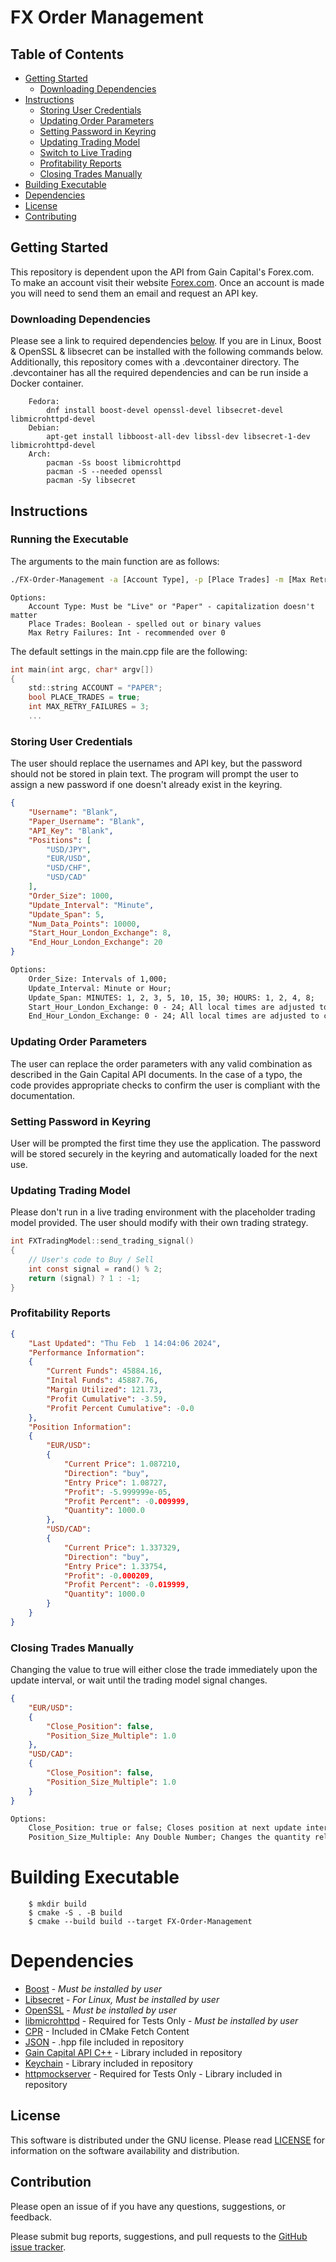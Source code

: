 
# FX Order Management

## Table of Contents

* [Getting Started](#Getting-Started)
    * [Downloading Dependencies](#Downloading-Dependencies)
* [Instructions](#Instructions)
    * [Storing User Credentials](#Storing-User-Credentials)
    * [Updating Order Parameters](#Updating-Order-Parameters)
    * [Setting Password in Keyring](#Setting-Password-in-Keyring)
    * [Updating Trading Model](#Updating-Trading-Model)
    * [Switch to Live Trading](#Switch-to-Live-Trading)
    * [Profitability Reports](#Profitability-Reports)
    * [Closing Trades Manually](#Closing-Trades-Manually)
* [Building Executable](#Building-Executable)
* [Dependencies](#Dependencies)
* [License](#License)
* [Contributing](#Contribution)

## Getting Started

This repository is dependent upon the API from Gain Capital's Forex.com. To make an account visit their website [Forex.com](https://www.forex.com). Once an account is made you will need to send them an email and request an API key.

### Downloading Dependencies

Please see a link to required dependencies [below](#Dependencies). If you are in Linux, Boost & OpenSSL & libsecret can be installed with the following commands below. Additionally, this repository comes with a .devcontainer directory. The .devcontainer has all the required dependencies and can be run inside a Docker container.

```
    Fedora:
        dnf install boost-devel openssl-devel libsecret-devel libmicrohttpd-devel
    Debian:
        apt-get install libboost-all-dev libssl-dev libsecret-1-dev libmicrohttpd-devel
    Arch: 
        pacman -Ss boost libmicrohttpd
        pacman -S --needed openssl
        pacman -Sy libsecret
```

## Instructions

### Running the Executable

The arguments to the main function are as follows:

```bash
./FX-Order-Management -a [Account Type], -p [Place Trades] -m [Max Retry Failures]
```

```text
Options:
    Account Type: Must be "Live" or "Paper" - capitalization doesn't matter
    Place Trades: Boolean - spelled out or binary values
    Max Retry Failures: Int - recommended over 0
```

The default settings in the main.cpp file are the following:

```c
int main(int argc, char* argv[])
{
    std::string ACCOUNT = "PAPER"; 
    bool PLACE_TRADES = true; 
    int MAX_RETRY_FAILURES = 3;
    ...
```

### Storing User Credentials

The user should replace the usernames and API key, but the password should not be stored in plain text. The program will prompt the user to assign a new password if one doesn't already exist in the keyring.

```json
{
    "Username": "Blank",
    "Paper_Username": "Blank",
    "API_Key": "Blank",
    "Positions": [
        "USD/JPY",
        "EUR/USD",
        "USD/CHF",
        "USD/CAD"
    ],
    "Order_Size": 1000,
    "Update_Interval": "Minute",
    "Update_Span": 5,
    "Num_Data_Points": 10000,
    "Start_Hour_London_Exchange": 8,
    "End_Hour_London_Exchange": 20
}
```

```txt
Options:
    Order_Size: Intervals of 1,000;
    Update_Interval: Minute or Hour;
    Update_Span: MINUTES: 1, 2, 3, 5, 10, 15, 30; HOURS: 1, 2, 4, 8;
    Start_Hour_London_Exchange: 0 - 24; All local times are adjusted to coordinate with the London Forex Exchange;
    End_Hour_London_Exchange: 0 - 24; All local times are adjusted to coordinate with the London Forex Exchange;
```

### Updating Order Parameters

The user can replace the order parameters with any valid combination as described in the Gain Capital API documents. In the case of a typo, the code provides appropriate checks to confirm the user is compliant with the documentation.


### Setting Password in Keyring

User will be prompted the first time they use the application. The password will be stored securely in the keyring and automatically loaded for the next use.

### Updating Trading Model

Please don't run in a live trading environment with the placeholder trading model provided. The user should modify with their own trading strategy.

```c
int FXTradingModel::send_trading_signal()
{
    // User's code to Buy / Sell
    int const signal = rand() % 2;
    return (signal) ? 1 : -1;
}
```

### Profitability Reports

```json
{
    "Last Updated": "Thu Feb  1 14:04:06 2024",
    "Performance Information": 
    {
        "Current Funds": 45884.16,
        "Inital Funds": 45887.76,
        "Margin Utilized": 121.73,
        "Profit Cumulative": -3.59,
        "Profit Percent Cumulative": -0.0
    },
    "Position Information": 
    {
        "EUR/USD": 
        {
            "Current Price": 1.087210,
            "Direction": "buy",
            "Entry Price": 1.08727,
            "Profit": -5.999999e-05,
            "Profit Percent": -0.009999,
            "Quantity": 1000.0
        },
        "USD/CAD": 
        {
            "Current Price": 1.337329,
            "Direction": "buy",
            "Entry Price": 1.33754,
            "Profit": -0.000209,
            "Profit Percent": -0.019999,
            "Quantity": 1000.0
        }
    }
}
```

### Closing Trades Manually

Changing the value to true will either close the trade immediately upon the update interval, or wait until the trading model signal changes.

```json
{
    "EUR/USD": 
    {
        "Close_Position": false,
        "Position_Size_Multiple": 1.0
    },
    "USD/CAD": 
    {
        "Close_Position": false,
        "Position_Size_Multiple": 1.0
    }
}
```

```txt
Options:
    Close_Position: true or false; Closes position at next update interval;
    Position_Size_Multiple: Any Double Number; Changes the quantity relative to the Order_Size;
```

# Building Executable

```
    $ mkdir build
    $ cmake -S . -B build
    $ cmake --build build --target FX-Order-Management
```

# Dependencies

- [Boost](https://www.boost.org/) - *Must be installed by user*
- [Libsecret](https://wiki.gnome.org/Projects/Libsecret) - *For Linux, Must be installed by user*
- [OpenSSL](https://www.openssl.org/) - *Must be installed by user*
- [libmicrohttpd](https://www.gnu.org/software/libmicrohttpd/) - Required for Tests Only - *Must be installed by user*
- [CPR](https://github.com/libcpr/cpr) - Included in CMake Fetch Content
- [JSON](https://github.com/nlohmann/json) - .hpp file included in repository
- [Gain Capital API C++](https://github.com/andrew-drogalis/Gain-Capital-API-Cpp) - Library included in repository
- [Keychain](https://github.com/hrantzsch/keychain) - Library included in repository
- [httpmockserver](https://github.com/seznam/httpmockserver) - Required for Tests Only - Library included in repository

## License

This software is distributed under the GNU license. Please read [LICENSE](https://github.com/andrew-drogalis/FX-Order-Management/blob/main/LICENSE) for information on the software availability and distribution.

## Contribution

Please open an issue of if you have any questions, suggestions, or feedback.

Please submit bug reports, suggestions, and pull requests to the [GitHub issue tracker](https://github.com/andrew-drogalis/FX-Order-Management/issues).
